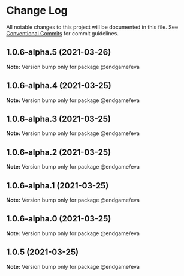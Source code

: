 # Change Log

All notable changes to this project will be documented in this file.
See [Conventional Commits](https://conventionalcommits.org) for commit guidelines.

## 1.0.6-alpha.5 (2021-03-26)

**Note:** Version bump only for package @endgame/eva





## 1.0.6-alpha.4 (2021-03-25)

**Note:** Version bump only for package @endgame/eva





## 1.0.6-alpha.3 (2021-03-25)

**Note:** Version bump only for package @endgame/eva





## 1.0.6-alpha.2 (2021-03-25)

**Note:** Version bump only for package @endgame/eva





## 1.0.6-alpha.1 (2021-03-25)

**Note:** Version bump only for package @endgame/eva





## 1.0.6-alpha.0 (2021-03-25)

**Note:** Version bump only for package @endgame/eva





## 1.0.5 (2021-03-25)

**Note:** Version bump only for package @endgame/eva
